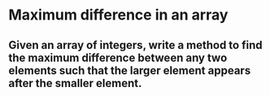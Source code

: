 # Maximum difference in an array

## Given an array of integers, write a method to find the maximum difference between any two elements such that the larger element appears after the smaller element.
